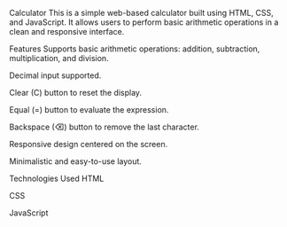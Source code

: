 Calculator
This is a simple web-based calculator built using HTML, CSS, and JavaScript. It allows users to perform basic arithmetic operations in a clean and responsive interface.

Features
Supports basic arithmetic operations: addition, subtraction, multiplication, and division.

Decimal input supported.

Clear (C) button to reset the display.

Equal (=) button to evaluate the expression.

Backspace (⌫) button to remove the last character.

Responsive design centered on the screen.

Minimalistic and easy-to-use layout.

Technologies Used
HTML

CSS

JavaScript

